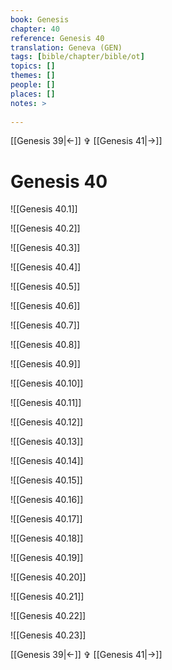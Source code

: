 ```yaml
---
book: Genesis
chapter: 40
reference: Genesis 40
translation: Geneva (GEN)
tags: [bible/chapter/bible/ot]
topics: []
themes: []
people: []
places: []
notes: >
  
---
```


[[Genesis 39|<-]] ✞ [[Genesis 41|->]]

# Genesis 40

![[Genesis 40.1]]

![[Genesis 40.2]]

![[Genesis 40.3]]

![[Genesis 40.4]]

![[Genesis 40.5]]

![[Genesis 40.6]]

![[Genesis 40.7]]

![[Genesis 40.8]]

![[Genesis 40.9]]

![[Genesis 40.10]]

![[Genesis 40.11]]

![[Genesis 40.12]]

![[Genesis 40.13]]

![[Genesis 40.14]]

![[Genesis 40.15]]

![[Genesis 40.16]]

![[Genesis 40.17]]

![[Genesis 40.18]]

![[Genesis 40.19]]

![[Genesis 40.20]]

![[Genesis 40.21]]

![[Genesis 40.22]]

![[Genesis 40.23]]

[[Genesis 39|<-]] ✞ [[Genesis 41|->]]
